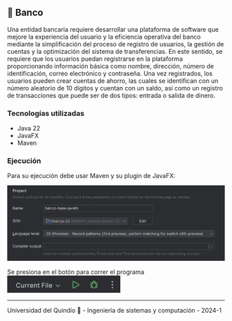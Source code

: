 ## 🏦 Banco

Una entidad bancaria requiere desarrollar una plataforma de software que mejore la experiencia del usuario y la eficiencia operativa del banco mediante la simplificación del proceso de registro de usuarios, la gestión de cuentas y la optimización del sistema de transferencias. En este sentido, se requiere que los usuarios puedan registrarse en la plataforma proporcionando información básica como nombre, dirección, número de identificación, correo electrónico y contraseña. Una vez registrados, los usuarios pueden crear cuentas de ahorro, las cuales se identifican con un número aleatorio de 10 dígitos y cuentan con un saldo, así como un registro de transacciones que puede ser de dos tipos: entrada o salida de dinero.

### Tecnologías utilizadas
- Java 22
- JavaFX
- Maven

### Ejecución

Para su ejecución debe usar Maven y su plugin de JavaFX:

![alt text](image.png)

Se presiona en el botón para correr el programa
![alt text](image-2.png)

---

Universidad del Quindío 💚 - Ingeniería de sistemas y computación - 2024-1